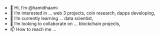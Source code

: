 - 👋 Hi, I’m @hamidhaami
- 👀 I’m interested in ... web 3 projects, coin research, dapps developing, 
- 🌱 I’m currently learning ...  data scientist, 
- 💞️ I’m looking to collaborate on ... blockchain projects,
- 📫 How to reach me ... 

<!---
hamidhaami/hamidhaami is a ✨ special ✨ repository because its `README.md` (this file) appears on your GitHub profile.
You can click the Preview link to take a look at your changes.
--->
